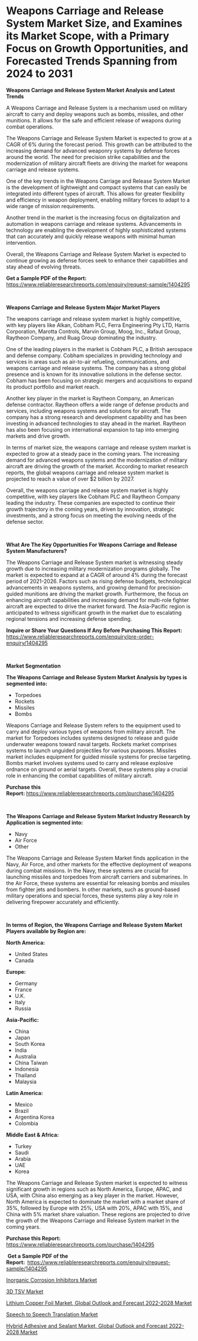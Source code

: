 <p><h1>Weapons Carriage and Release System Market Size, and Examines its Market Scope, with a Primary Focus on Growth Opportunities, and Forecasted Trends Spanning from 2024 to 2031</h1></p><p><strong>Weapons Carriage and Release System Market Analysis and Latest Trends</strong></p>
<p><p>A Weapons Carriage and Release System is a mechanism used on military aircraft to carry and deploy weapons such as bombs, missiles, and other munitions. It allows for the safe and efficient release of weapons during combat operations.</p><p>The Weapons Carriage and Release System Market is expected to grow at a CAGR of 6% during the forecast period. This growth can be attributed to the increasing demand for advanced weaponry systems by defense forces around the world. The need for precision strike capabilities and the modernization of military aircraft fleets are driving the market for weapons carriage and release systems.</p><p>One of the key trends in the Weapons Carriage and Release System Market is the development of lightweight and compact systems that can easily be integrated into different types of aircraft. This allows for greater flexibility and efficiency in weapon deployment, enabling military forces to adapt to a wide range of mission requirements.</p><p>Another trend in the market is the increasing focus on digitalization and automation in weapons carriage and release systems. Advancements in technology are enabling the development of highly sophisticated systems that can accurately and quickly release weapons with minimal human intervention.</p><p>Overall, the Weapons Carriage and Release System Market is expected to continue growing as defense forces seek to enhance their capabilities and stay ahead of evolving threats.</p></p>
<p><strong>Get a Sample PDF of the Report:&nbsp;</strong> <a href="https://www.reliableresearchreports.com/enquiry/request-sample/1404295">https://www.reliableresearchreports.com/enquiry/request-sample/1404295</a></p>
<p>&nbsp;</p>
<p><strong>Weapons Carriage and Release System Major Market Players</strong></p>
<p><p>The weapons carriage and release system market is highly competitive, with key players like Alkan, Cobham PLC, Ferra Engineering Pty LTD, Harris Corporation, Marotta Controls, Marvin Group, Moog, Inc., Rafaut Group, Raytheon Company, and Ruag Group dominating the industry. </p><p>One of the leading players in the market is Cobham PLC, a British aerospace and defense company. Cobham specializes in providing technology and services in areas such as air-to-air refueling, communications, and weapons carriage and release systems. The company has a strong global presence and is known for its innovative solutions in the defense sector. Cobham has been focusing on strategic mergers and acquisitions to expand its product portfolio and market reach.</p><p>Another key player in the market is Raytheon Company, an American defense contractor. Raytheon offers a wide range of defense products and services, including weapons systems and solutions for aircraft. The company has a strong research and development capability and has been investing in advanced technologies to stay ahead in the market. Raytheon has also been focusing on international expansion to tap into emerging markets and drive growth.</p><p>In terms of market size, the weapons carriage and release system market is expected to grow at a steady pace in the coming years. The increasing demand for advanced weapons systems and the modernization of military aircraft are driving the growth of the market. According to market research reports, the global weapons carriage and release system market is projected to reach a value of over $2 billion by 2027.</p><p>Overall, the weapons carriage and release system market is highly competitive, with key players like Cobham PLC and Raytheon Company leading the industry. These companies are expected to continue their growth trajectory in the coming years, driven by innovation, strategic investments, and a strong focus on meeting the evolving needs of the defense sector.</p></p>
<p>&nbsp;</p>
<p><strong>What Are The Key Opportunities For Weapons Carriage and Release System Manufacturers?</strong></p>
<p><p>The Weapons Carriage and Release System market is witnessing steady growth due to increasing military modernization programs globally. The market is expected to expand at a CAGR of around 4% during the forecast period of 2021-2026. Factors such as rising defense budgets, technological advancements in weapons systems, and growing demand for precision-guided munitions are driving the market growth. Furthermore, the focus on enhancing aircraft capabilities and increasing demand for multi-role fighter aircraft are expected to drive the market forward. The Asia-Pacific region is anticipated to witness significant growth in the market due to escalating regional tensions and increasing defense spending.</p></p>
<p><strong>Inquire or Share Your Questions If Any Before Purchasing This Report:</strong> <a href="https://www.reliableresearchreports.com/enquiry/pre-order-enquiry/1404295">https://www.reliableresearchreports.com/enquiry/pre-order-enquiry/1404295</a></p>
<p>&nbsp;</p>
<p><strong>Market Segmentation</strong></p>
<p><strong>The Weapons Carriage and Release System Market Analysis by types is segmented into:</strong></p>
<p><ul><li>Torpedoes</li><li>Rockets</li><li>Missiles</li><li>Bombs</li></ul></p>
<p><p>Weapons Carriage and Release System refers to the equipment used to carry and deploy various types of weapons from military aircraft. The market for Torpedoes includes systems designed to release and guide underwater weapons toward naval targets. Rockets market comprises systems to launch unguided projectiles for various purposes. Missiles market includes equipment for guided missile systems for precise targeting. Bombs market involves systems used to carry and release explosive ordnance on ground or aerial targets. Overall, these systems play a crucial role in enhancing the combat capabilities of military aircraft.</p></p>
<p><strong>Purchase this Report:&nbsp;</strong><a href="https://www.reliableresearchreports.com/purchase/1404295">https://www.reliableresearchreports.com/purchase/1404295</a></p>
<p>&nbsp;</p>
<p><strong>The Weapons Carriage and Release System Market Industry Research by Application is segmented into:</strong></p>
<p><ul><li>Navy</li><li>Air Force</li><li>Other</li></ul></p>
<p><p>The Weapons Carriage and Release System Market finds application in the Navy, Air Force, and other markets for the effective deployment of weapons during combat missions. In the Navy, these systems are crucial for launching missiles and torpedoes from aircraft carriers and submarines. In the Air Force, these systems are essential for releasing bombs and missiles from fighter jets and bombers. In other markets, such as ground-based military operations and special forces, these systems play a key role in delivering firepower accurately and efficiently.</p></p>
<p>&nbsp;</p>
<p><strong>In terms of Region, the Weapons Carriage and Release System Market Players available by Region are:</strong></p>
<p>
    <p> <strong> North America: </strong>
        <ul>
            <li>United States</li>
            <li>Canada</li>
        </ul>
        </p> 
    <p> <strong> Europe: </strong>
        <ul>
            <li>Germany</li>
            <li>France</li>
            <li>U.K.</li>
            <li>Italy</li>
            <li>Russia</li>
        </ul>
        </p> 
    <p> <strong> Asia-Pacific: </strong>
        <ul>
            <li>China</li>
            <li>Japan</li>
            <li>South Korea</li>
            <li>India</li>
            <li>Australia</li>
            <li>China Taiwan</li>
            <li>Indonesia</li>
            <li>Thailand</li>
            <li>Malaysia</li>
        </ul>
        </p> 
    <p> <strong> Latin America: </strong>
        <ul>
            <li>Mexico</li>
            <li>Brazil</li>
            <li>Argentina Korea</li>
            <li>Colombia</li>
        </ul>
        </p> 
    <p> <strong> Middle East & Africa: </strong>
        <ul>
            <li>Turkey</li>
            <li>Saudi</li>
            <li>Arabia</li>
            <li>UAE</li>
            <li>Korea</li>
        </ul>
    </p>
    </p>
<p><p>The Weapons Carriage and Release System market is expected to witness significant growth in regions such as North America, Europe, APAC, and USA, with China also emerging as a key player in the market. However, North America is expected to dominate the market with a market share of 35%, followed by Europe with 25%, USA with 20%, APAC with 15%, and China with 5% market share valuation. These regions are projected to drive the growth of the Weapons Carriage and Release System market in the coming years.</p></p>
<p><strong>Purchase this Report: </strong><a href="https://www.reliableresearchreports.com/purchase/1404295">https://www.reliableresearchreports.com/purchase/1404295</a></p>
<p>&nbsp;<strong>Get a Sample PDF of the Report:&nbsp;&nbsp;</strong><a href="https://www.reliableresearchreports.com/enquiry/request-sample/1404295">https://www.reliableresearchreports.com/enquiry/request-sample/1404295</a></p>
<p><strong></strong></p>
<p><p><a href="https://view.publitas.com/reportprime-1/inorganic-corrosion-inhibitors-market-size-share-trends-analysis-report-by-material-by-type-by-end-user-by-region-and-segment-forecasts-2024-2031/">Inorganic Corrosion Inhibitors Market</a></p><p><a href="https://view.publitas.com/reportprime-1/3d-tsv-market-research-report-provides-critical-insights-that-can-help-shape-business-development-and-investment-strategies/">3D TSV Market</a></p><p><a href="https://meowing-canidae-761.notion.site/Lithium-Copper-Foil-Market-Global-Outlook-and-Forecast-2022-2028-Market-Centers-on-Aspects-such-as-03a71070142e4d24b9ed604410d7491d">Lithium Copper Foil Market, Global Outlook and Forecast 2022-2028 Market</a></p><p><a href="https://github.com/jerrycopelandthomaswsqd8q/Market-Research-Report-List-1/blob/main/speech-to-speech-translation-market.md">Speech to Speech Translation Market</a></p><p><a href="https://frill-swim-3cd.notion.site/Hybrid-Adhesive-and-Sealant-Market-Global-Outlook-and-Forecast-2022-2028-Market-Share-Market-New--d13fd566772a4dcf929eca328335e2f5">Hybrid Adhesive and Sealant Market, Global Outlook and Forecast 2022-2028 Market</a></p></p>